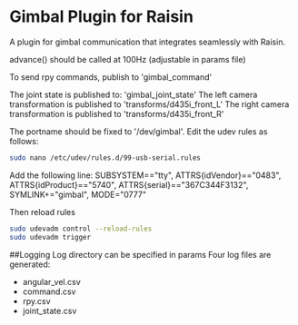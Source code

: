 # Gimbal Plugin for Raisin

A plugin for gimbal communication that integrates seamlessly with Raisin.

advance() should be called at 100Hz (adjustable in params file)

To send rpy commands, publish to 'gimbal_command'

The joint state is published to: 'gimbal_joint_state'
The left camera transformation is published to 'transforms/d435i_front_L'
The right camera transformation is published to 'transforms/d435i_front_R'

The portname should be fixed to '/dev/gimbal'. Edit the udev rules as follows:
```bash
sudo nano /etc/udev/rules.d/99-usb-serial.rules
```

Add the following line:
SUBSYSTEM=="tty", ATTRS{idVendor}=="0483", ATTRS{idProduct}=="5740", ATTRS{serial}=="367C344F3132", SYMLINK+="gimbal", MODE="0777"

Then reload rules
```bash
sudo udevadm control --reload-rules
sudo udevadm trigger
```
##Logging
Log directory can be specified in params
Four log files are generated:
- angular_vel.csv
- command.csv
- rpy.csv
- joint_state.csv